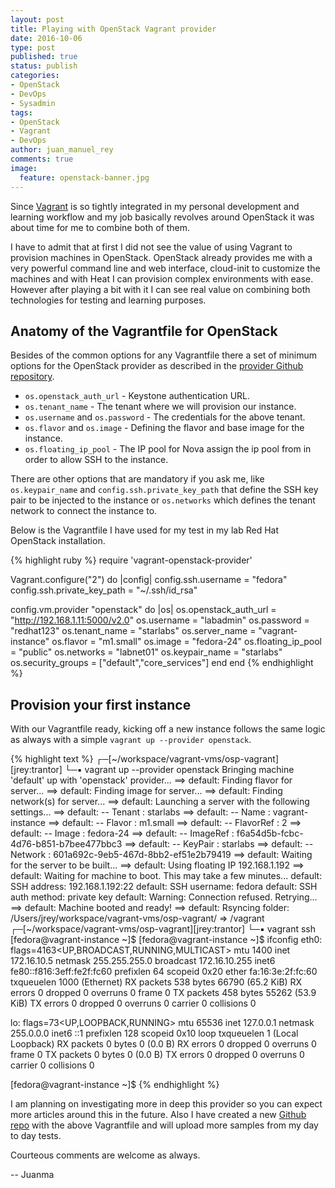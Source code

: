```yaml
---
layout: post
title: Playing with OpenStack Vagrant provider
date: 2016-10-06
type: post
published: true
status: publish
categories:
- OpenStack
- DevOps
- Sysadmin
tags:
- OpenStack
- Vagrant
- DevOps
author: juan_manuel_rey
comments: true
image:
  feature: openstack-banner.jpg
---
```


Since [Vagrant](http://vagrantup.com) is so tightly integrated in my personal development and learning workflow and my job basically revolves around OpenStack it was about time for me to combine both of them.

I have to admit that at first I did not see the value of using Vagrant to provision machines in OpenStack. OpenStack already provides me with a very powerful command line and web interface, cloud-init to customize the machines and with Heat I can provision complex environments with ease. However after playing a bit with it I can see real value on combining both technologies for testing and learning purposes.

## Anatomy of the Vagrantfile for OpenStack

Besides of the common options for any Vagrantfile there a set of minimum options for the OpenStack provider as described in the [provider Github repository](https://github.com/ggiamarchi/vagrant-openstack-provider).

- `os.openstack_auth_url` - Keystone authentication URL.
- `os.tenant_name` - The tenant where we will provision our instance.
- `os.username` and `os.password` - The credentials for the above tenant.
- `os.flavor` and `os.image` -  Defining the flavor and base image for the instance.
- `os.floating_ip_pool` -  The IP pool for Nova assign the ip pool from in order to allow SSH to the instance.

There are other options that are mandatory if you ask me, like `os.keypair_name` and `config.ssh.private_key_path` that define the SSH key pair to be injected to the instance or `os.networks` which defines the tenant network to connect the instance to.

Below is the Vagrantfile I have used for my test in my lab Red Hat OpenStack installation.

{% highlight ruby %}
require 'vagrant-openstack-provider'

Vagrant.configure("2") do |config|
  config.ssh.username = "fedora"
  config.ssh.private_key_path = "~/.ssh/id_rsa"

  config.vm.provider "openstack" do |os|
    os.openstack_auth_url = "http://192.168.1.11:5000/v2.0"
    os.username = "labadmin"
    os.password = "redhat123"
    os.tenant_name = "starlabs"
    os.server_name = "vagrant-instance"
    os.flavor = "m1.small"
    os.image = "fedora-24"
    os.floating_ip_pool = "public"
    os.networks = "labnet01"
    os.keypair_name = "starlabs"
    os.security_groups = ["default","core_services"]
  end
end
{% endhighlight %}

## Provision your first instance

With our Vagrantfile ready, kicking off a new instance follows the same logic as always with a simple `vagrant up --provider openstack`.

{% highlight text %}
┌─[~/workspace/vagrant-vms/osp-vagrant][jrey:trantor]
└─▪ vagrant up --provider openstack
Bringing machine 'default' up with 'openstack' provider...
==> default: Finding flavor for server...
==> default: Finding image for server...
==> default: Finding network(s) for server...
==> default: Launching a server with the following settings...
==> default:  -- Tenant          : starlabs
==> default:  -- Name            : vagrant-instance
==> default:  -- Flavor          : m1.small
==> default:  -- FlavorRef       : 2
==> default:  -- Image           : fedora-24
==> default:  -- ImageRef        : f6a54d5b-fcbc-4d76-b851-b7bee477bbc3
==> default:  -- KeyPair         : starlabs
==> default:  -- Network         : 601a692c-9eb5-467d-8bb2-ef51e2b79419
==> default: Waiting for the server to be built...
==> default: Using floating IP 192.168.1.192
==> default: Waiting for machine to boot. This may take a few minutes...
    default: SSH address: 192.168.1.192:22
    default: SSH username: fedora
    default: SSH auth method: private key
    default: Warning: Connection refused. Retrying...
==> default: Machine booted and ready!
==> default: Rsyncing folder: /Users/jrey/workspace/vagrant-vms/osp-vagrant/ => /vagrant
┌─[~/workspace/vagrant-vms/osp-vagrant][jrey:trantor]
└─▪ vagrant ssh
[fedora@vagrant-instance ~]$
[fedora@vagrant-instance ~]$ ifconfig
eth0: flags=4163<UP,BROADCAST,RUNNING,MULTICAST>  mtu 1400
        inet 172.16.10.5  netmask 255.255.255.0  broadcast 172.16.10.255
        inet6 fe80::f816:3eff:fe2f:fc60  prefixlen 64  scopeid 0x20<link>
        ether fa:16:3e:2f:fc:60  txqueuelen 1000  (Ethernet)
        RX packets 538  bytes 66790 (65.2 KiB)
        RX errors 0  dropped 0  overruns 0  frame 0
        TX packets 458  bytes 55262 (53.9 KiB)
        TX errors 0  dropped 0 overruns 0  carrier 0  collisions 0

lo: flags=73<UP,LOOPBACK,RUNNING>  mtu 65536
        inet 127.0.0.1  netmask 255.0.0.0
        inet6 ::1  prefixlen 128  scopeid 0x10<host>
        loop  txqueuelen 1  (Local Loopback)
        RX packets 0  bytes 0 (0.0 B)
        RX errors 0  dropped 0  overruns 0  frame 0
        TX packets 0  bytes 0 (0.0 B)
        TX errors 0  dropped 0 overruns 0  carrier 0  collisions 0

[fedora@vagrant-instance ~]$
{% endhighlight %}

I am planning on investigating more in deep this provider so you can expect more articles around this in the future. Also I have created a new [Github repo]() with the above Vagrantfile and will upload more samples from my day to day tests.

Courteous comments are welcome as always.

-- Juanma
